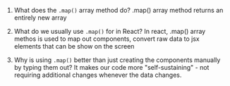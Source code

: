 1. What does the `.map()` array method do?
   .map() array method returns an entirely new array

2. What do we usually use `.map()` for in React?
   In react, .map() array methos is used to map out components, convert raw data to jsx elements that can be show on the screen

3. Why is using `.map()` better than just creating the components
   manually by typing them out?
   It makes our code more "self-sustaining" - not requiring
   additional changes whenever the data changes.
